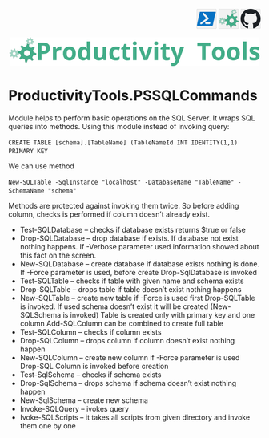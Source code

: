 <!--Category:PowerShell,SQL--> 
 <p align="right">
    <a href="https://www.powershellgallery.com/packages/ProductivityTools.PSSQLCommands/"><img src="Images/Header/Powershell_border_40px.png" /></a>
    <a href="http://productivitytools.tech/sql-commands/"><img src="Images/Header/ProductivityTools_green_40px_2.png" /><a> 
    <a href="https://github.com/pwujczyk/ProductivityTools.PSSQLCommands"><img src="Images/Header/Github_border_40px.png" /></a>
</p>
<p align="center">
    <a href="http://http://productivitytools.tech/">
        <img src="Images/Header/LogoTitle_green_500px.png" />
    </a>
</p>


# ProductivityTools.PSSQLCommands

Module helps to perform basic operations on the SQL Server. It wraps SQL queries into methods. Using this module instead of invoking query:

`CREATE TABLE [schema].[TableName] (TableNameId INT IDENTITY(1,1) PRIMARY KEY`

We can use method

`New-SQLTable -SqlInstance "localhost" -DatabaseName "TableName" -SchemaName "schema"`


Methods are protected against invoking them twice. So before adding column, checks is performed if column doesn’t already exist.

* Test-SQLDatabase – checks if database exists returns $true or false
* Drop-SQLDatabase – drop database if exists. If database not exist nothing happens. If -Verbose parameter used information showed about this fact on the screen.
* New-SQLDatabase – create database if database exists nothing is done. If -Force parameter is used, before create Drop-SqlDatabase is invoked
* Test-SQLTable – checks if table with given name and schema exists
* Drop-SQLTable – drops table if table doesn’t exist nothing happens
* New-SQLTable – create new table if -Force is used first Drop-SQLTable is invoked. If used schema doesn’t exist it will be created (New-SQLSchema is invoked) Table is created only with primary key and one column Add-SQLColumn can be combined to create full table
* Test-SQLColumn – checks if column exists
* Drop-SQLColumn – drops column if column doesn’t exist nothing happen
* New-SQLColumn – create new column if -Force parameter is used Drop-SQL Column is invoked before creation
* Test-SqlSchema – checks if schema exists
* Drop-SqlSchema – drops schema if schema doesn’t exist nothing happen
* New-SqlSchema – create new schema
* Invoke-SQLQuery – ivokes query
* Ivoke-SQLScripts  – it takes all scripts from given directory and invoke them one by one
